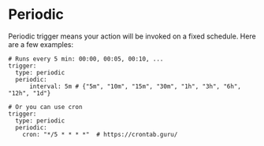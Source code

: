 # Periodic

Periodic trigger means your action will be invoked on a fixed schedule. Here are a few examples:

```
# Runs every 5 min: 00:00, 00:05, 00:10, ...
trigger:
  type: periodic
  periodic:
	  interval: 5m # {"5m", "10m", "15m", "30m", "1h", "3h", "6h", "12h", "1d"}

# Or you can use cron
trigger:
  type: periodic
  periodic:
    cron: "*/5 * * * *"  # https://crontab.guru/
```

